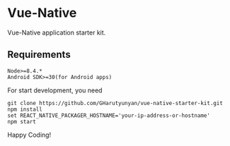 # Vue-Native
Vue-Native application starter kit.

## Requirements

```
Node>=8.4.*
Android SDK>=30(for Android apps)
```

For start development, you need
```
git clone https://github.com/GHarutyunyan/vue-native-starter-kit.git
npm install
set REACT_NATIVE_PACKAGER_HOSTNAME='your-ip-address-or-hostname'
npm start
```

Happy Coding!